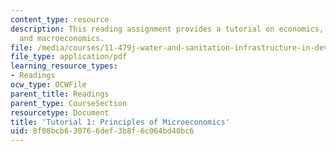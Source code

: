 ```yaml
---
content_type: resource
description: This reading assignment provides a tutorial on economics, microeconomics,
  and macroeconomics.
file: /media/courses/11-479j-water-and-sanitation-infrastructure-in-developing-countries-spring-2007/8f08bcb630766def3b8f6c064bd40bc6_micro_tutorial.pdf
file_type: application/pdf
learning_resource_types:
- Readings
ocw_type: OCWFile
parent_title: Readings
parent_type: CourseSection
resourcetype: Document
title: 'Tutorial 1: Principles of Microeconomics'
uid: 8f08bcb6-3076-6def-3b8f-6c064bd40bc6
---
```

